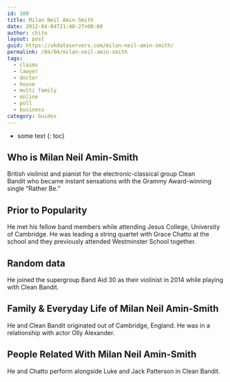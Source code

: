 ```yaml
---
id: 100
title: Milan Neil Amin-Smith
date: 2012-04-04T21:48:27+00:00
author: chito
layout: post
guid: https://ukdataservers.com/milan-neil-amin-smith/
permalink: /04/04/milan-neil-amin-smith
tags:
  - claims
  - lawyer
  - doctor
  - house
  - multi family
  - online
  - poll
  - business
category: Guides
---
```


* some text
{: toc}


## Who is  Milan Neil Amin-Smith
                  
                  
                  
British violinist and pianist for the electronic-classical group Clean Bandit who became instant sensations with the Grammy Award-winning single &#8220;Rather Be.&#8221; 
                  
                
                
                
## Prior to Popularity 
                  
                  
                  
He met his fellow band members while attending Jesus College, University of Cambridge. He was leading a string quartet with Grace Chatto at the school and they previously attended Westminster School together.
                  
                
                
                
## Random data 
                  
                  
                  
He joined the supergroup Band Aid 30 as their violinist in 2014 while playing with Clean Bandit.
                  
                
                
                
## Family & Everyday Life of Milan Neil Amin-Smith
                  
                  
                  
He and Clean Bandit originated out of Cambridge, England. He was in a relationship with actor Olly Alexander.
                  
                
                
                
## People Related With  Milan Neil Amin-Smith
                  
                  
                  
He and Chatto perform alongside Luke and Jack Patterson in Clean Bandit.
                  
                
              
            
          
          
          
    
    
  

